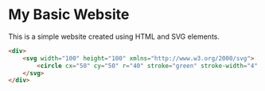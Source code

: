 # My Basic Website

This is a simple website created using HTML and SVG elements.

```html
<div>
    <svg width="100" height="100" xmlns="http://www.w3.org/2000/svg">
        <circle cx="50" cy="50" r="40" stroke="green" stroke-width="4" fill="yellow" />
    </svg>
</div>

